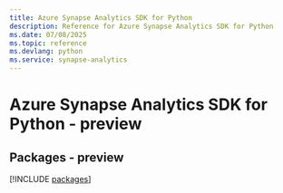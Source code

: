 ```yaml
---
title: Azure Synapse Analytics SDK for Python
description: Reference for Azure Synapse Analytics SDK for Python
ms.date: 07/08/2025
ms.topic: reference
ms.devlang: python
ms.service: synapse-analytics
---
```

# Azure Synapse Analytics SDK for Python - preview
## Packages - preview
[!INCLUDE [packages](synapse-analytics-index.md)]